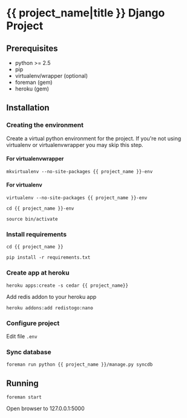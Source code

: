 # {{ project_name|title }} Django Project #

## Prerequisites ##

- python >= 2.5
- pip
- virtualenv/wrapper (optional)
- foreman (gem)
- heroku (gem)

## Installation ##

### Creating the environment ###

Create a virtual python environment for the project.
If you're not using virtualenv or virtualenvwrapper you may skip this step.

#### For virtualenvwrapper ####

```mkvirtualenv --no-site-packages {{ project_name }}-env```

#### For virtualenv ####

```virtualenv --no-site-packages {{ project_name }}-env```

```cd {{ project_name }}-env```

```source bin/activate```

### Install requirements ###

```cd {{ project_name }}```

```pip install -r requirements.txt```

### Create app at heroku ###

```heroku apps:create -s cedar {{ project_name}}```

Add redis addon to your heroku app
 
```heroku addons:add redistogo:nano```

### Configure project ###

Edit file ```.env```

### Sync database ###

```foreman run python {{ project_name }}/manage.py syncdb```

## Running ##

```foreman start```

Open browser to 127.0.0.1:5000
